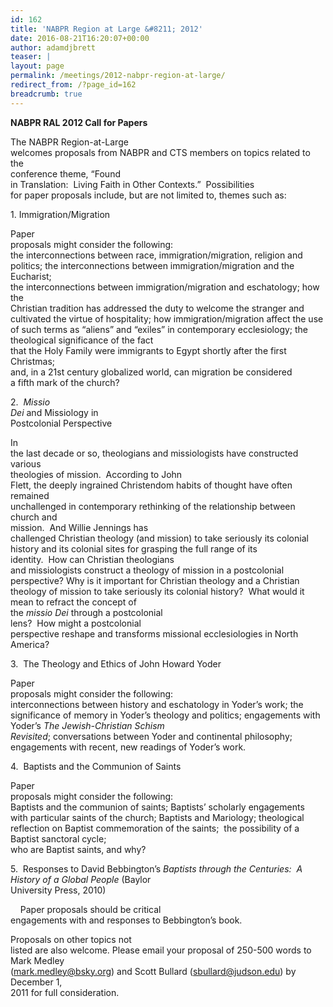 ```yaml
---
id: 162
title: 'NABPR Region at Large &#8211; 2012'
date: 2016-08-21T16:20:07+00:00
author: adamdjbrett
teaser: |
layout: page
permalink: /meetings/2012-nabpr-region-at-large/
redirect_from: /?page_id=162
breadcrumb: true
---
```

**NABPR RAL 2012 Call for Papers**

The NABPR Region-at-Large  
welcomes proposals from NABPR and CTS members on topics related to the  
conference theme, “Found  
in Translation:  Living Faith in Other Contexts.”  Possibilities  
for paper proposals include, but are not limited to, themes such as:

1\. Immigration/Migration

Paper  
proposals might consider the following:  
the interconnections between race, immigration/migration, religion and  
politics; the interconnections between immigration/migration and the Eucharist;  
the interconnections between immigration/migration and eschatology; how the  
Christian tradition has addressed the duty to welcome the stranger and  
cultivated the virtue of hospitality; how immigration/migration affect the use  
of such terms as “aliens” and “exiles” in contemporary ecclesiology; the theological significance of the fact  
that the Holy Family were immigrants to Egypt shortly after the first Christmas;  
and, in a 21st century globalized world, can migration be considered  
a fifth mark of the church?

2.  _Missio  
Dei_ and  Missiology in  
Postcolonial Perspective

In  
the last decade or so, theologians and missiologists have constructed various  
theologies of mission.  According to John  
Flett, the deeply ingrained Christendom habits of thought have often remained  
unchallenged in contemporary rethinking of the relationship between church and  
mission.  And Willie Jennings has  
challenged Christian theology (and mission) to take seriously its colonial  
history and its colonial sites for grasping the full range of its  
identity.  How can Christian theologians  
and missiologists construct a theology of mission in a postcolonial  
perspective? Why is it important for Christian theology and a Christian  
theology of mission to take seriously its colonial history?  What would it mean to refract the concept of  
the _missio Dei_ through a postcolonial  
lens?  How might a postcolonial  
perspective reshape and transforms missional ecclesiologies in North America?

3.  The Theology and Ethics of John Howard Yoder

Paper  
proposals might consider the following:  
interconnections between history and eschatology in Yoder’s work; the  
significance of memory in Yoder’s theology and politics; engagements with  
Yoder’s _The Jewish-Christian Schism  
Revisited_; conversations between Yoder and continental philosophy;  
engagements with recent, new readings of Yoder’s work.

4.  Baptists and the Communion of Saints

Paper  
proposals might consider the following:  
Baptists and the communion of saints; Baptists’ scholarly engagements  
with particular saints of the church; Baptists and Mariology; theological  
reflection on Baptist commemoration of the saints;  the possibility of a Baptist sanctoral cycle;  
who are Baptist saints, and why?

5.  Responses to David Bebbington’s _Baptists through the Centuries:  A History of a Global People_ (Baylor  
University Press, 2010)

    Paper proposals should be critical  
engagements with and responses to Bebbington’s book.

Proposals on other topics not  
listed are also welcome. Please email your proposal of 250-500 words to Mark Medley  
(mark.medley@bsky.org) and Scott Bullard (sbullard@judson.edu) by December 1,  
2011 for full consideration.
